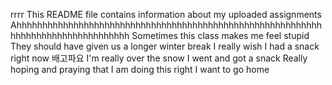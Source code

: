 rrrr
This README file contains information about my uploaded assignments
Ahhhhhhhhhhhhhhhhhhhhhhhhhhhhhhhhhhhhhhhhhhhhhhhhhhhhhhhhhhhhhhhhhhhhhhhhhhhhhhhhhh
Sometimes this class makes me feel stupid
They should have given us a longer winter break
I really wish I had a snack right now
배고파요
I'm really over the snow
I went and got a snack
Really hoping and praying that I am doing this right
I want to go home
